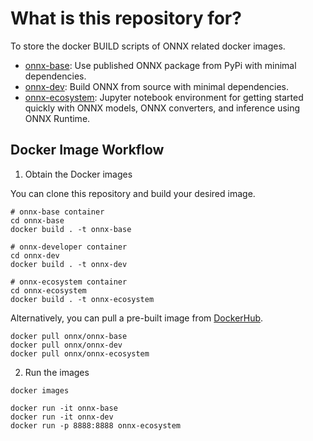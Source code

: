 # What is this repository for?

To store the docker BUILD scripts of ONNX related docker images.
- [onnx-base](onnx-base): Use published ONNX package from PyPi with minimal dependencies.
- [onnx-dev](onnx-dev): Build ONNX from source with minimal dependencies.
- [onnx-ecosystem](onnx-ecosystem): Jupyter notebook environment for getting started quickly with ONNX models, ONNX converters, and inference using ONNX Runtime.

## Docker Image Workflow

1. Obtain the Docker images

  You can clone this repository and build your desired image.
  ```
  # onnx-base container
  cd onnx-base
  docker build . -t onnx-base

  # onnx-developer container
  cd onnx-dev
  docker build . -t onnx-dev

  # onnx-ecosystem container
  cd onnx-ecosystem
  docker build . -t onnx-ecosystem
  ```

  Alternatively, you can pull a pre-built image from [DockerHub](https://hub.docker.com/u/onnx).
  ```
  docker pull onnx/onnx-base
  docker pull onnx/onnx-dev
  docker pull onnx/onnx-ecosystem
  ```

2. Run the images

```
docker images

docker run -it onnx-base
docker run -it onnx-dev
docker run -p 8888:8888 onnx-ecosystem
```
